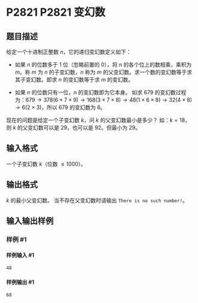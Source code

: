 # P2821 P2821 变幻数

## 题目描述

给定一个十进制正整数 $n$，它的递归变幻数定义如下：

- 如果 $n$ 的位数多于 $1$ 位（忽略前置的 $0$），将 $n$ 的各个位上的数相乘，乘积为 $m$。称 $m$ 为 $n$ 的子变幻数，$n$ 称为 $m$ 的父变幻数。求一个数的变幻数等于求其子变幻数。即求 $n$ 的变幻数等于求 $m$ 的变幻数。

- 如果 $n$ 的位数只有一位，$n$ 的变幻数即为它本身。 如求 $679$ 的变幻数过程为：$679 \to 378(6 \times 7 \times 9) \to 168(3 \times 7 \times 8) \to 48(1 \times 6 \times 8) \to 32(4 \times 8) \to 6(2 \times 3)$，所以 $679$ 的变幻数为 $6$。

现在的问题是给定一个子变幻数 $k$，问 $k$ 的父变幻数最小是多少？ 如：$k=18$，则 $k$ 的父变幻数可以是 $29$，也可以是 $92$。但最小为 $29$。

## 输入格式

一个子变幻数 $k$（位数 $\le 1000$）。

## 输出格式

$k$ 的最小父变幻数。 当不存在父变幻数时请输出 `There is no such number!`。

## 输入输出样例

### 样例 #1

#### 样例输入 #1

```
48
```

#### 样例输出 #1

```
68
```
